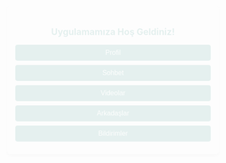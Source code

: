 <!DOCTYPE html>
<html lang="en">
<head>
  <meta charset="UTF-8">
  <meta name="viewport" content="width=device-width, initial-scale=1.0">
  <title>Hepsi Bir Arada - Güncellenmiş</title>
  <style>
    :root {
      --primary-color: #00796b;
      --secondary-color: #004d40;
      --background-light: #e0f7fa;
      --background-dark: #212121;
      --text-light: #ffffff;
      --text-dark: #333333;
    }

    body {
      font-family: Arial, sans-serif;
      margin: 0;
      padding: 0;
      background-color: var(--background-light);
      color: var(--text-dark);
      transition: background-color 0.3s, color 0.3s;
    }

    .dark-mode {
      --background-light: var(--background-dark);
      --text-dark: var(--text-light);
    }

    .container {
      max-width: 600px;
      margin: 50px auto;
      padding: 20px;
      background: white;
      border-radius: 8px;
      box-shadow: 0 4px 8px rgba(0, 0, 0, 0.2);
      animation: fadeIn 0.5s ease;
    }

    h2 {
      text-align: center;
      color: var(--primary-color);
    }

    button {
      display: block;
      width: 100%;
      padding: 10px;
      margin: 10px 0;
      background-color: var(--primary-color);
      color: white;
      border: none;
      border-radius: 5px;
      cursor: pointer;
      font-size: 16px;
      transition: background-color 0.3s, transform 0.2s, box-shadow 0.3s;
    }

    button:hover {
      background-color: var(--secondary-color);
      transform: translateY(-2px);
      box-shadow: 0 4px 8px rgba(0, 0, 0, 0.2);
    }

    button:active {
      transform: scale(0.95);
    }

    textarea, input {
      width: 100%;
      padding: 10px;
      margin: 10px 0;
      border-radius: 5px;
      border: 1px solid #ddd;
    }

    .hidden {
      display: none;
    }

    .chat-messages, .video-list, .friend-list, .notification-list {
      margin-top: 20px;
      padding: 10px;
      border-radius: 8px;
      background: #f9f9f9;
      height: 200px;
      overflow-y: auto;
    }

    @keyframes fadeIn {
      from {
        opacity: 0;
        transform: scale(0.95);
      }
      to {
        opacity: 1;
        transform: scale(1);
      }
    }
  </style>
</head>
<body>
  <!-- Ana Sayfa -->
  <div class="container" id="mainPage">
    <h2>Uygulamamıza Hoş Geldiniz!</h2>
    <button onclick="navigateTo('profilePage')">Profil</button>
    <button onclick="navigateTo('chatPage')">Sohbet</button>
    <button onclick="navigateTo('videoPage')">Videolar</button>
    <button onclick="navigateTo('friendsPage')">Arkadaşlar</button>
    <button onclick="navigateTo('notificationsPage')">Bildirimler</button>
  </div>

  <!-- Profil Sayfası -->
  <div class="container hidden" id="profilePage">
    <h2>Profil</h2>
    <p>Kullanıcı Adı: Kullanıcı</p>
    <input type="password" id="password" placeholder="Yeni Şifre">
    <button id="updatePasswordButton">Şifreyi Güncelle</button>
    <button onclick="navigateTo('mainPage')">Ana Sayfaya Dön</button>
  </div>

  <!-- Sohbet Sayfası -->
  <div class="container hidden" id="chatPage">
    <h2>Sohbet</h2>
    <textarea id="chatInput" placeholder="Mesaj yazın..."></textarea>
    <button id="sendChatButton">Gönder</button>
    <div class="chat-messages" id="chatMessages"></div>
    <button onclick="navigateTo('mainPage')">Ana Sayfaya Dön</button>
  </div>

  <!-- Video Sayfası -->
  <div class="container hidden" id="videoPage">
    <h2>Videolar</h2>
    <input type="file" id="videoFile" accept="video/*">
    <button id="uploadVideoButton">Video Yükle</button>
    <div class="video-list" id="videoList"></div>
    <button onclick="navigateTo('mainPage')">Ana Sayfaya Dön</button>
  </div>

  <!-- Arkadaş Sayfası -->
  <div class="container hidden" id="friendsPage">
    <h2>Arkadaşlar</h2>
    <input type="text" id="friendInput" placeholder="Arkadaş Ekle">
    <button id="addFriendButton">Ekle</button>
    <div class="friend-list" id="friendList"></div>
    <button onclick="navigateTo('mainPage')">Ana Sayfaya Dön</button>
  </div>

  <!-- Bildirimler Sayfası -->
  <div class="container hidden" id="notificationsPage">
    <h2>Bildirimler</h2>
    <div class="notification-list" id="notificationList"></div>
    <button onclick="navigateTo('mainPage')">Ana Sayfaya Dön</button>
  </div>

  <script>
    function navigateTo(pageId) {
      const pages = document.querySelectorAll('.container');
      pages.forEach(page => page.classList.add('hidden'));
      document.getElementById(pageId).classList.remove('hidden');
    }

    // Sohbet Sistemi
    document.getElementById('sendChatButton').addEventListener('click', () => {
      const message = document.getElementById('chatInput').value.trim();
      if (message) {
        const chatMessages = document.getElementById('chatMessages');
        const newMessage = document.createElement('div');
        newMessage.textContent = message;
        chatMessages.appendChild(newMessage);
        document.getElementById('chatInput').value = '';
      }
    });

    // Video Paylaşımı
    document.getElementById('uploadVideoButton').addEventListener('click', () => {
      const fileInput = document.getElementById('videoFile');
      if (fileInput.files.length > 0) {
        const file = fileInput.files[0];
        const videoUrl = URL.createObjectURL(file);

        const videoList = document.getElementById('videoList');
        const videoItem = document.createElement('div');
        const videoPlayer = document.createElement('video');
        videoPlayer.src = videoUrl;
        videoPlayer.controls = true;
        videoPlayer.style.width = '100%';
        videoItem.appendChild(videoPlayer);
        videoList.appendChild(videoItem);
      }
    });

    // Arkadaş Ekleme
    document.getElementById('addFriendButton').addEventListener('click', () => {
      const friendInput = document.getElementById('friendInput');
      const friendName = friendInput.value.trim();
      if (friendName) {
        const friendList = document.getElementById('friendList');
        const friendItem = document.createElement('div');
        friendItem.textContent = friendName;
        friendList.appendChild(friendItem);
        friendInput.value = '';
      }
    });

    // Şifre Güncelleme
    document.getElementById('updatePasswordButton').addEventListener('click', () => {
      const password = document.getElementById('password').value.trim();
      if (password) {
        alert('Şifre başarıyla güncellendi!');
      } else {
        alert('Lütfen geçerli bir şifre girin.');
      }
    });
  </script>
</body>
</html>
